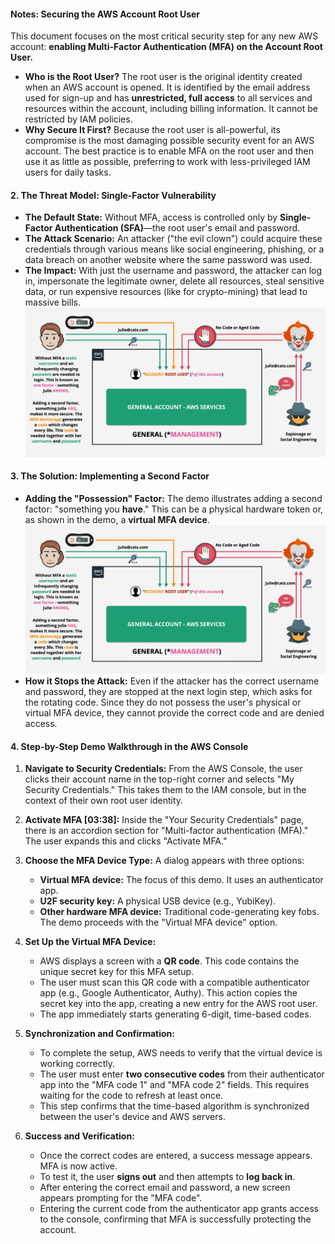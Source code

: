 #### **Notes: Securing the AWS Account Root User**

This document focuses on the most critical security step for any new AWS account: **enabling Multi-Factor Authentication (MFA) on the Account Root User.**

- **Who is the Root User?** The root user is the original identity created when an AWS account is opened. It is identified by the email address used for sign-up and has **unrestricted, full access** to all services and resources within the account, including billing information. It cannot be restricted by IAM policies.
- **Why Secure It First?** Because the root user is all-powerful, its compromise is the most damaging possible security event for an AWS account. The best practice is to enable MFA on the root user and then use it as little as possible, preferring to work with less-privileged IAM users for daily tasks.

#### **2. The Threat Model: Single-Factor Vulnerability**

- **The Default State:** Without MFA, access is controlled only by **Single-Factor Authentication (SFA)**—the root user's email and password.
- **The Attack Scenario:** An attacker ("the evil clown") could acquire these credentials through various means like social engineering, phishing, or a data breach on another website where the same password was used.
- **The Impact:** With just the username and password, the attacker can log in, impersonate the legitimate owner, delete all resources, steal sensitive data, or run expensive resources (like for crypto-mining) that lead to massive bills.
  ![alt text](.\assets\images\image-1.png)

#### **3. The Solution: Implementing a Second Factor**

- **Adding the "Possession" Factor:** The demo illustrates adding a second factor: "something you **have**." This can be a physical hardware token or, as shown in the demo, a **virtual MFA device**.
  ![alt text](.\assets\images\image-1.png)
- **How it Stops the Attack:** Even if the attacker has the correct username and password, they are stopped at the next login step, which asks for the rotating code. Since they do not possess the user's physical or virtual MFA device, they cannot provide the correct code and are denied access.

#### **4. Step-by-Step Demo Walkthrough in the AWS Console**

1.  **Navigate to Security Credentials:** From the AWS Console, the user clicks their account name in the top-right corner and selects "My Security Credentials." This takes them to the IAM console, but in the context of their own root user identity.

2.  **Activate MFA [03:38]:** Inside the "Your Security Credentials" page, there is an accordion section for "Multi-factor authentication (MFA)." The user expands this and clicks "Activate MFA."

3.  **Choose the MFA Device Type:** A dialog appears with three options:

    - **Virtual MFA device:** The focus of this demo. It uses an authenticator app.
    - **U2F security key:** A physical USB device (e.g., YubiKey).
    - **Other hardware MFA device:** Traditional code-generating key fobs.
      The demo proceeds with the "Virtual MFA device" option.

4.  **Set Up the Virtual MFA Device:**

    - AWS displays a screen with a **QR code**. This code contains the unique secret key for this MFA setup.
    - The user must scan this QR code with a compatible authenticator app (e.g., Google Authenticator, Authy). This action copies the secret key into the app, creating a new entry for the AWS root user.
    - The app immediately starts generating 6-digit, time-based codes.

5.  **Synchronization and Confirmation:**

    - To complete the setup, AWS needs to verify that the virtual device is working correctly.
    - The user must enter **two consecutive codes** from their authenticator app into the "MFA code 1" and "MFA code 2" fields. This requires waiting for the code to refresh at least once.
    - This step confirms that the time-based algorithm is synchronized between the user's device and AWS servers.

6.  **Success and Verification:**
    - Once the correct codes are entered, a success message appears. MFA is now active.
    - To test it, the user **signs out** and then attempts to **log back in**.
    - After entering the correct email and password, a new screen appears prompting for the "MFA code".
    - Entering the current code from the authenticator app grants access to the console, confirming that MFA is successfully protecting the account.
